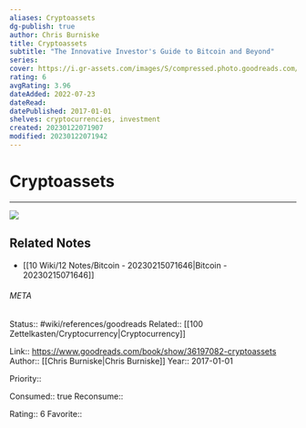 ```yaml
---
aliases: Cryptoassets
dg-publish: true
author: Chris Burniske
title: Cryptoassets
subtitle: "The Innovative Investor's Guide to Bitcoin and Beyond"
series: 
cover: https://i.gr-assets.com/images/S/compressed.photo.goodreads.com/books/1504794373l/36197082._SY475_.jpg
rating: 6
avgRating: 3.96
dateAdded: 2022-07-23
dateRead: 
datePublished: 2017-01-01
shelves: cryptocurrencies, investment
created: 20230122071907
modified: 20230122071942
---
```

# Cryptoassets
---
![](https://i.gr-assets.com/images/S/compressed.photo.goodreads.com/books/1504794373l/36197082._SY475_.jpg)

## Related Notes
- [[10 Wiki/12 Notes/Bitcoin - 20230215071646\|Bitcoin - 20230215071646]]




###### META
Status:: #wiki/references/goodreads
Related:: [[100 Zettelkasten/Cryptocurrency\|Cryptocurrency]]

Link:: https://www.goodreads.com/book/show/36197082-cryptoassets
Author:: [[Chris Burniske\|Chris Burniske]]
Year:: 2017-01-01

Priority:: 

Consumed:: true
Reconsume:: 

Rating:: 6
Favorite:: 
